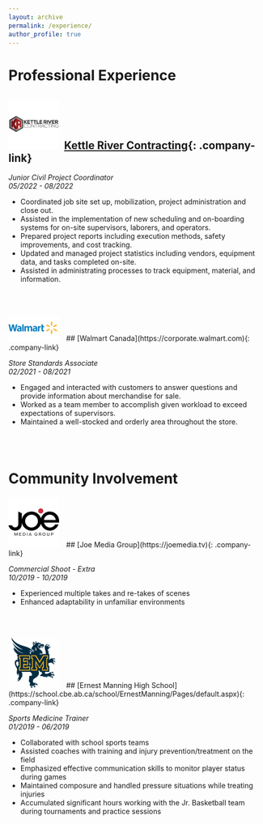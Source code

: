 ```yaml
---
layout: archive
permalink: /experience/
author_profile: true
---
```


<style>
.company-link {
  text-decoration: none;
  font-weight: bold;
  display: flex;
  align-items: center;
}

.company-logo {
  max-width: 100px; /* Adjust the size as needed */
  margin-right: 10px; /* Add spacing between the image and the text */
}
</style>

# Professional Experience


## <img src="/images/KRC.jpg" alt="KRC Logo" class="company-logo">[Kettle River Contracting](https://kettlerivercontracting.com){: .company-link}

*Junior Civil Project Coordinator*<br>
*05/2022 - 08/2022*

- Coordinated job site set up, mobilization, project administration and close out.
- Assisted in the implementation of new scheduling and on-boarding systems for on-site supervisors, laborers,
  and operators.
- Prepared project reports including execution methods, safety improvements, and cost tracking.
- Updated and managed project statistics including vendors, equipment data, and tasks completed on-site.
- Assisted in administrating processes to track equipment, material, and information.

<br><br>

<img src="/images/Walmart.jpg" alt="Walmart Logo" class="company-logo">
## [Walmart Canada](https://corporate.walmart.com){: .company-link}

*Store Standards Associate*<br>
*02/2021 - 08/2021*

- Engaged and interacted with customers to answer questions and provide information about merchandise
  for sale.
- Worked as a team member to accomplish given workload to exceed expectations of supervisors.
- Maintained a well-stocked and orderly area throughout the store.

<br><br>

# Community Involvement


<img src="/images/joe.jpeg" alt="Joe Media Group Logo" class="company-logo">
## [Joe Media Group](https://joemedia.tv){: .company-link}

*Commercial Shoot - Extra*<br>
*10/2019 - 10/2019*

- Experienced multiple takes and re-takes of scenes
- Enhanced adaptability in unfamiliar environments

<br><br>

<img src="/images/emhs.jpg" alt="EMHS Logo" class="company-logo">
## [Ernest Manning High School](https://school.cbe.ab.ca/school/ErnestManning/Pages/default.aspx){: .company-link}

*Sports Medicine Trainer*<br>
*01/2019 - 06/2019*

- Collaborated with school sports teams
- Assisted coaches with training and injury prevention/treatment on the field
- Emphasized effective communication skills to monitor player status during games
- Maintained composure and handled pressure situations while treating injuries
- Accumulated significant hours working with the Jr. Basketball team during tournaments and practice sessions
